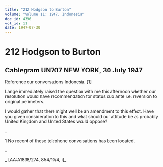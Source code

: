 ```yaml
---
title: "212 Hodgson to Burton"
volume: "Volume 11: 1947, Indonesia"
doc_id: 4396
vol_id: 11
date: 1947-07-30
---
```


# 212 Hodgson to Burton

## Cablegram UN707 NEW YORK, 30 July 1947

Reference our conversations Indonesia. [1]

Lange immediately raised the question with me this afternoon whether our resolution would have recommendation for status quo ante i.e. reversion to original perimeters.

I would gather that there might well be an amendment to this effect. Have you given consideration to this and what should our attitude be as probably United Kingdom and United States would oppose?

_

1 No record of these telephone conversations has been located.

_

_ [AA:A1838/274, 854/10/4, i]_
